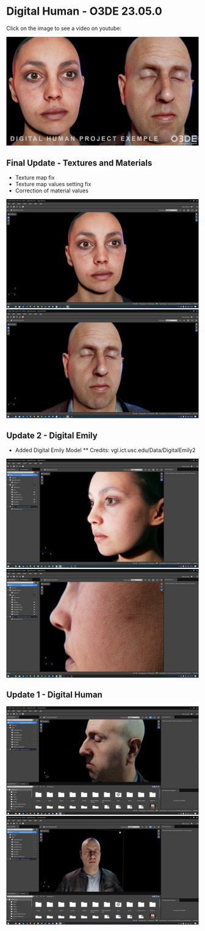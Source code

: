 # Digital Human - O3DE 23.05.0
Click on the image to see a video on youtube:

[![Youtube video](https://github.com/leonardolimaArt/Digital-Human/blob/main/Readme_Photos/cover.jpg)](https://youtu.be/D_EvCN_qFPo)

## Final Update - Textures and Materials
* Texture map fix
* Texture map values setting fix
* Correction of material values
  
[![Youtube video](https://github.com/leonardolimaArt/Digital-Human/blob/main/Readme_Photos/finalExemple1.jpg)](https://youtu.be/D_EvCN_qFPo)
[![Youtube video](https://github.com/leonardolimaArt/Digital-Human/blob/main/Readme_Photos/finalExemple0.jpg)](https://youtu.be/D_EvCN_qFPo)

## Update 2 - Digital Emily

* Added Digital Emily Model
** Credits: vgl.ict.usc.edu/Data/DigitalEmily2

[![Youtube video](https://github.com/leonardolimaArt/Digital-Human/blob/main/Readme_Photos/digitalemily8.png)](https://youtu.be/9TtHuUQdaMc)
[![Youtube video](https://github.com/leonardolimaArt/Digital-Human/blob/main/Readme_Photos/digitalemily7.jpg)](https://youtu.be/9TtHuUQdaMc)

## Update 1 - Digital Human
[![Youtube video](https://github.com/leonardolimaArt/Digital-Human/blob/main/Readme_Photos/digitalhuman2.png)](https://www.youtube.com/watch?v=WV5t1CVqKdc)
[![Youtube video](https://github.com/leonardolimaArt/Digital-Human/blob/main/Readme_Photos/digitalhuman.png)](https://www.youtube.com/watch?v=WV5t1CVqKdc)

